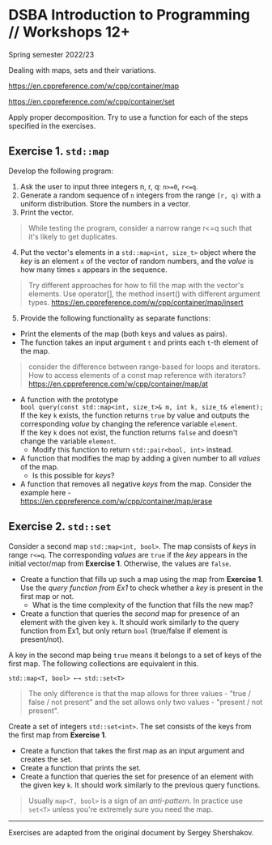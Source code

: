 
# DSBA Introduction to Programming // Workshops 12+
Spring semester 2022/23

Dealing with maps, sets and their variations.

https://en.cppreference.com/w/cpp/container/map

https://en.cppreference.com/w/cpp/container/set

Apply proper decomposition. Try to use a function for each of the steps specified in the exercises.


## Exercise 1. `std::map`

Develop the following program:

1. Ask the user to input three integers n, r, q: `n>=0`, `r<=q`.
2. Generate a random sequence of `n` integers from the range `[r, q)` with a uniform distribution. Store the numbers in a vector.
3. Print the vector.

> While testing the program, consider a narrow range r<=q such that it's likely to get duplicates.

4. Put the vector's elements in a `std::map<int, size_t>` object where the *key* is an element `x` of the vector of random numbers, and the *value* is how many times `x` appears in the sequence.

> Try different approaches for how to fill the map with the vector's elements. Use operator[], the method insert() with different argument types. https://en.cppreference.com/w/cpp/container/map/insert


5. Provide the following functionality as separate functions:




*  Print the elements of the map (both keys and values as pairs).
*  The function takes an input argument `t` and prints each `t`-th element of the map.
> consider the difference between range-based for loops and iterators. How to access elements of a const map reference with iterators?  https://en.cppreference.com/w/cpp/container/map/at
* A function with the prototype  
`bool query(const std::map<int, size_t>& m, int k, size_t& element);`  
If the key `k` exists, the function returns `true` by value and outputs the corresponding *value* by changing the reference variable `element`.  
If the key `k` does not exist, the function returns `false` and doesn't change the variable `element`.
    * Modify this function to return `std::pair<bool, int>` instead.
* A function that modifies the map by adding a given number to all *values* of the map.
  * Is this possible for *keys*?
* A function that removes all negative *keys* from the map. Consider the example here - https://en.cppreference.com/w/cpp/container/map/erase


## Exercise 2. `std::set`

Consider a second map `std::map<int, bool>`. The map consists of *keys* in range `r<=q`. The corresponding *values* are `true` if the *key* appears in the initial vector/map from **Exercise 1**. Otherwise, the values are `false`.

* Create a function that fills up such a map using the map from **Exercise 1**. Use the *query function from Ex1* to check whether a *key* is present in the first map or not.
  *  What is the time complexity of the function that fills the new map?
* Create a function that queries the *second* map for presence of an element with the given key `k`. It should work similarly to the query function from Ex1, but only return `bool` (true/false if element is present/not).

A key in the second map being `true` means it belongs to a set of keys of the first map. The following collections are equivalent in this.

```
std::map<T, bool> ←→ std::set<T>
```

> The only difference is that the map allows for three values - "true / false / not present" and the set allows only two values - "present / not present".

Create a set of integers `std::set<int>`. The set consists of the keys from the first map from **Exercise 1**.

* Create a function that takes the first map as an input argument and creates the set.
* Create a function that prints the set.
* Create a function that queries the set for presence of an element with the given key `k`. It should work similarly to the previous query functions.

> Usually `map<T, bool>` is a sign of an *anti-pattern*. In practice use `set<T>` unless you're extremely sure you need the map.



-----

Exercises are adapted from the original document by Sergey Shershakov.
